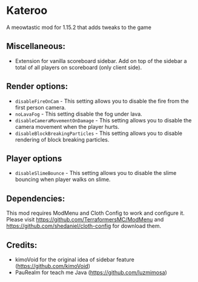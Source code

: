 # Kateroo
A meowtastic mod for 1.15.2 that adds tweaks to the game

## Miscellaneous:

- Extension for vanilla scoreboard sidebar. Add on top of the sidebar a total of all players on scoreboard (only client side).


## Render options:

- ``disableFireOnCam`` - This setting allows you to disable the fire from the first person camera.
- ``noLavaFog`` - This setting disable the fog under lava.
- ``disableCameraMovementOnDamage`` - This setting allows you to disable the camera movement when the player hurts.
- ``disableBlockBreakingParticles`` - This setting allows you to disable rendering of block breaking particles.

## Player options

- ``disableSlimeBounce`` - This setting allows you to disable the slime bouncing when player walks on slime.

## Dependencies:

This mod requires ModMenu and Cloth Config to work and configure it. Please visit https://github.com/TerraformersMC/ModMenu and https://github.com/shedaniel/cloth-config for download them.

## Credits:

- kimoVoid for the original idea of sidebar feature (https://github.com/kimoVoid)
- PauRealm for teach me Java (https://github.com/luzmimosa)
